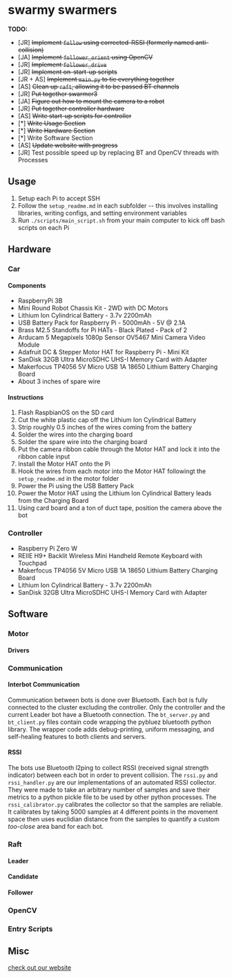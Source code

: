 # swarmy swarmers

__TODO:__
* [JR] ~~Implement `follow` using corrected-RSSI (formerly named anti-collision)~~
* [JA] ~~Implement `follower_orient` using OpenCV~~
* [JR] ~~Implement `follower_drive`~~
* [JR] ~~Implement on-start-up scripts~~
* [JR + AS] ~~Implement `main.py` to tie everything together~~
* [AS] ~~Clean up `raft`, allowing it to be passed BT channels~~
* [JR] ~~Put together swarmer3~~
* [JA] ~~Figure out how to mount the camera to a robot~~
* [JR] ~~Put together controller hardware~~
* [AS] ~~Write start-up scripts for controller~~
* [\*] ~~Write Usage Section~~
* [\*] ~~Write Hardware Section~~
* [\*] Write Software Section
* [AS] ~~Update website with progress~~
* [JR] Test possible speed up by replacing BT and OpenCV threads with Processes

## Usage
1. Setup each Pi to accept SSH
2. Follow the `setup_readme.md` in each subfolder -- this involves installing libraries, writing configs, and setting environment variables
3. Run `./scripts/main_script.sh` from your main computer to kick off bash scripts on each Pi

## Hardware
### Car
#### Components
* RaspberryPi 3B
* Mini Round Robot Chassis Kit - 2WD with DC Motors
* Lithium Ion Cylindrical Battery - 3.7v 2200mAh
* USB Battery Pack for Raspberry Pi - 5000mAh - 5V @ 2.1A
* Brass M2.5 Standoffs for Pi HATs - Black Plated - Pack of 2
* Arducam 5 Megapixels 1080p Sensor OV5467 Mini Camera Video Module
* Adafruit DC & Stepper Motor HAT for Raspberry Pi - Mini Kit
* SanDisk 32GB Ultra MicroSDHC UHS-I Memory Card with Adapter
* Makerfocus TP4056 5V Micro USB 1A 18650 Lithium Battery Charging Board
* About 3 inches of spare wire
#### Instructions
1. Flash RaspbianOS on the SD card
2. Cut the white plastic cap off the Lithium Ion Cylindrical Battery
3. Strip roughly 0.5 inches of the wires coming from the battery
4. Solder the wires into the charging board
5. Solder the spare wire into the charging board
6. Put the camera ribbon cable through the Motor HAT and lock it into the ribbon cable input
7. Install the Motor HAT onto the Pi
8. Hook the wires from each motor into the Motor HAT followingt the `setup_readme.md` in the motor folder
9. Power the Pi using the USB Battery Pack
10. Power the Motor HAT using the Lithium Ion Cylindrical Battery leads from the Charging Board
11. Using card board and a ton of duct tape, position the camera above the bot

### Controller
* Raspberry Pi Zero W
* REIIE H9+ Backlit Wireless Mini Handheld Remote Keyboard with Touchpad
* Makerfocus TP4056 5V Micro USB 1A 18650 Lithium Battery Charging Board
* Lithium Ion Cylindrical Battery - 3.7v 2200mAh
* SanDisk 32GB Ultra MicroSDHC UHS-I Memory Card with Adapter

## Software
### Motor
#### Drivers
### Communication
#### Interbot Communication
Communication between bots is done over Bluetooth. Each bot is fully connected to the cluster excluding the controller. Only the controller and the current Leader bot have a Bluetooth connection. The `bt_server.py` and `bt_client.py` files contain code wrapping the pybluez bluetooth python library. The wrapper code adds debug-printing, uniform messaging, and self-healing features to both clients and servers.
#### RSSI
The bots use Bluetooth l2ping to collect RSSI (received signal strength indicator) between each bot in order to prevent collision. The `rssi.py` and `rssi_handler.py` are our implementations of an automated RSSI collector. They were made to take an arbitrary number of samples and save their metrics to a python pickle file to be used by other python processes. The `rssi_calibrator.py` calibrates the collector so that the samples are reliable. It calibrates by taking 5000 samples at 4 different points in the movement space then uses euclidian distance from the samples to quantify a custom _too-close_ area band for each bot. 
### Raft
#### Leader
#### Candidate
#### Follower
### OpenCV
### Entry Scripts

## Misc
[check out our website](https://swarmyswarmers.github.io)
